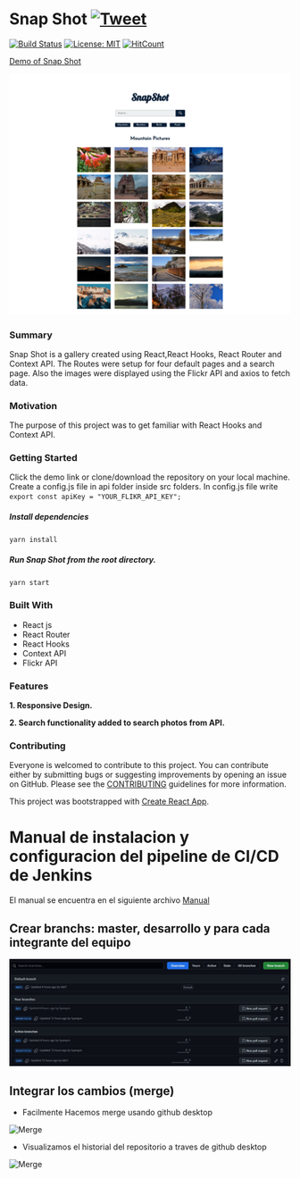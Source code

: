 # Snap Shot [![Tweet](https://img.shields.io/twitter/url/http/shields.io.svg?style=social)](https://twitter.com/intent/tweet?text=See%20this%20react%20example&url=https://yog9.github.io/SnapShot/&hashtags=react,context-api,freecodecamp,developers)

[![Build Status](https://travis-ci.org/Yog9/SnapShot.svg?branch=master)](https://travis-ci.org/Yog9/SnapShot)
[![License: MIT](https://img.shields.io/badge/License-MIT-yellow.svg)](https://opensource.org/licenses/MIT)
[![HitCount](http://hits.dwyl.com/Yog9/SnapShot.svg)](http://hits.dwyl.com/Yog9/SnapShot)

[Demo of Snap Shot](https://yog9.github.io/SnapShot/)

![](/snapscout.png)

### Summary

Snap Shot is a gallery created using React,React Hooks, React Router and Context API. The Routes were setup for four default pages and a search page. Also the images were displayed using the Flickr API and axios to fetch data.

### Motivation

The purpose of this project was to get familiar with React Hooks and Context API.

### Getting Started

Click the demo link or clone/download the repository on your local machine.
Create a config.js file in api folder inside src folders. In config.js file write
`export const apiKey = "YOUR_FLIKR_API_KEY";`

##### Install dependencies

`yarn install`

##### Run Snap Shot from the root directory.

`yarn start`

### Built With

- React js
- React Router
- React Hooks
- Context API
- Flickr API

### Features

**1. Responsive Design.**

**2. Search functionality added to search photos from API.**


### Contributing

Everyone is welcomed to contribute to this project. You can contribute either by submitting bugs or suggesting improvements by opening an issue on GitHub. Please see the [CONTRIBUTING](CONTRIBUTING.md) guidelines for more information.

This project was bootstrapped with [Create React App](https://github.com/facebook/create-react-app).

# Manual de instalacion y configuracion del pipeline de CI/CD de Jenkins
El manual se encuentra en el siguiente archivo [Manual](https://drive.google.com/file/d/1XIE2AHj_YlGAvxzcS7R8MqA-lrVRtF_z/view?usp=share_link)
<br/>

## Crear branchs: master, desarrollo y para cada integrante del equipo
![Image](https://github.com/hyanquiv/IS2-Final/blob/main/img/branches.jpeg)

## Integrar los cambios (merge)
- Facilmente Hacemos merge usando github desktop

![Merge](htttps://github.com/hyanquiv/IS2-Final/blob/main/img/merge.png)
<br/>

- Visualizamos el historial del repositorio a traves de github desktop

![Merge](htttps://github.com/hyanquiv/IS2-Final/blob/main/img/history.png)
<br/>
